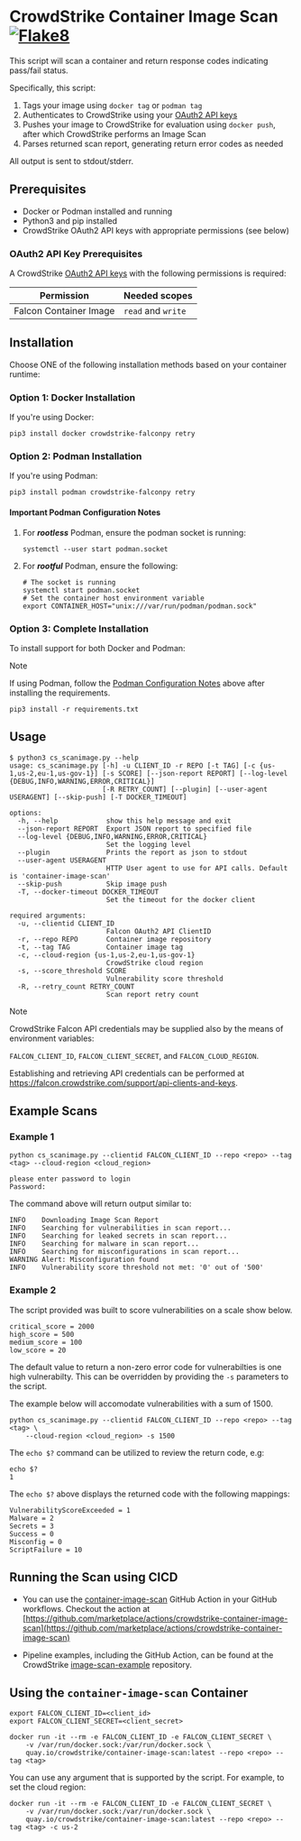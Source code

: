 # CrowdStrike Container Image Scan [![Flake8](https://github.com/CrowdStrike/container-image-scan/actions/workflows/linting.yml/badge.svg)](https://github.com/CrowdStrike/container-image-scan/actions/workflows/linting.yml)

This script will scan a container and return response codes indicating pass/fail status.

Specifically, this script:

1. Tags your image using `docker tag` or `podman tag`
2. Authenticates to CrowdStrike using your [OAuth2 API keys](https://falcon.crowdstrike.com/support/api-clients-and-keys)
3. Pushes your image to CrowdStrike for evaluation using `docker push`, after which CrowdStrike performs an Image Scan
4. Parses returned scan report, generating return error codes as needed

All output is sent to stdout/stderr.

## Prerequisites

- Docker or Podman installed and running
- Python3 and pip installed
- CrowdStrike OAuth2 API keys with appropriate permissions (see below)

### OAuth2 API Key Prerequisites

A CrowdStrike [OAuth2 API keys](https://falcon.crowdstrike.com/support/api-clients-and-keys) with the following permissions is required:

| Permission             | Needed scopes      |
| ---------------------- | ------------------ |
| Falcon Container Image | `read` and `write` |

## Installation

Choose ONE of the following installation methods based on your container runtime:

### Option 1: Docker Installation

If you're using Docker:

```shell
pip3 install docker crowdstrike-falconpy retry
```

### Option 2: Podman Installation

If you're using Podman:

```shell
pip3 install podman crowdstrike-falconpy retry
```

#### Important Podman Configuration Notes

1. For ***rootless*** Podman, ensure the podman socket is running:

   ```shell
   systemctl --user start podman.socket
   ```

2. For ***rootful*** Podman, ensure the following:

   ```shell
   # The socket is running
   systemctl start podman.socket
   # Set the container host environment variable
   export CONTAINER_HOST="unix:///var/run/podman/podman.sock"
   ```

### Option 3: Complete Installation

To install support for both Docker and Podman:

> [!NOTE]
> If using Podman, follow the [Podman Configuration Notes](#important-podman-configuration-notes) above after installing the requirements.

```shell
pip3 install -r requirements.txt
```

## Usage

```shell
$ python3 cs_scanimage.py --help
usage: cs_scanimage.py [-h] -u CLIENT_ID -r REPO [-t TAG] [-c {us-1,us-2,eu-1,us-gov-1}] [-s SCORE] [--json-report REPORT] [--log-level {DEBUG,INFO,WARNING,ERROR,CRITICAL}]
                       [-R RETRY_COUNT] [--plugin] [--user-agent USERAGENT] [--skip-push] [-T DOCKER_TIMEOUT]

options:
  -h, --help            show this help message and exit
  --json-report REPORT  Export JSON report to specified file
  --log-level {DEBUG,INFO,WARNING,ERROR,CRITICAL}
                        Set the logging level
  --plugin              Prints the report as json to stdout
  --user-agent USERAGENT
                        HTTP User agent to use for API calls. Default is 'container-image-scan'
  --skip-push           Skip image push
  -T, --docker-timeout DOCKER_TIMEOUT
                        Set the timeout for the docker client

required arguments:
  -u, --clientid CLIENT_ID
                        Falcon OAuth2 API ClientID
  -r, --repo REPO       Container image repository
  -t, --tag TAG         Container image tag
  -c, --cloud-region {us-1,us-2,eu-1,us-gov-1}
                        CrowdStrike cloud region
  -s, --score_threshold SCORE
                        Vulnerability score threshold
  -R, --retry_count RETRY_COUNT
                        Scan report retry count
```

> [!NOTE]
> CrowdStrike Falcon API credentials may be supplied also by the means of environment variables:
>
> `FALCON_CLIENT_ID`, `FALCON_CLIENT_SECRET`, and `FALCON_CLOUD_REGION`.
>
> Establishing and retrieving API credentials can be performed at <https://falcon.crowdstrike.com/support/api-clients-and-keys>.

## Example Scans

### Example 1

```shell
python cs_scanimage.py --clientid FALCON_CLIENT_ID --repo <repo> --tag <tag> --cloud-region <cloud_region>

please enter password to login
Password:
```

The command above will return output similar to:

```shell
INFO    Downloading Image Scan Report
INFO    Searching for vulnerabilities in scan report...
INFO    Searching for leaked secrets in scan report...
INFO    Searching for malware in scan report...
INFO    Searching for misconfigurations in scan report...
WARNING Alert: Misconfiguration found
INFO    Vulnerability score threshold not met: '0' out of '500'
```

### Example 2

The script provided was built to score vulnerabilities on a scale show below.

```
critical_score = 2000
high_score = 500
medium_score = 100
low_score = 20
```

The default value to return a non-zero error code for vulnerabilties is one high vulnerabilty. This can be overridden by providing the `-s` parameters to the script.

The example below will accomodate vulnerabilities with a sum of 1500.

```shell
python cs_scanimage.py --clientid FALCON_CLIENT_ID --repo <repo> --tag <tag> \
    --cloud-region <cloud_region> -s 1500

```

The `echo $?` command can be utilized to review the return code, e.g:

```shell
echo $?
1
```

The `echo $?` above displays the returned code with the following mappings:

```shell
VulnerabilityScoreExceeded = 1
Malware = 2
Secrets = 3
Success = 0
Misconfig = 0
ScriptFailure = 10
```

## Running the Scan using CICD

- You can use the [container-image-scan](https://github.com/marketplace/actions/crowdstrike-container-image-scan) GitHub Action in your GitHub workflows. Checkout the action at [https://github.com/marketplace/actions/crowdstrike-container-image-scan](https://github.com/marketplace/actions/crowdstrike-container-image-scan)

- Pipeline examples, including the GitHub Action, can be found at the CrowdStrike [image-scan-example](https://github.com/CrowdStrike/image-scan-example) repository.

## Using the `container-image-scan` Container

```shell
export FALCON_CLIENT_ID=<client_id>
export FALCON_CLIENT_SECRET=<client_secret>

docker run -it --rm -e FALCON_CLIENT_ID -e FALCON_CLIENT_SECRET \
    -v /var/run/docker.sock:/var/run/docker.sock \
    quay.io/crowdstrike/container-image-scan:latest --repo <repo> --tag <tag>
```

You can use any argument that is supported by the script. For example, to set the cloud region:

```shell
docker run -it --rm -e FALCON_CLIENT_ID -e FALCON_CLIENT_SECRET \
    -v /var/run/docker.sock:/var/run/docker.sock \
    quay.io/crowdstrike/container-image-scan:latest --repo <repo> --tag <tag> -c us-2
```
